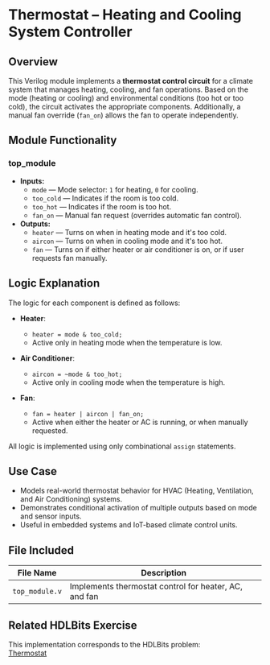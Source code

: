 # Thermostat – Heating and Cooling System Controller

## Overview  
This Verilog module implements a **thermostat control circuit** for a climate system that manages heating, cooling, and fan operations. Based on the mode (heating or cooling) and environmental conditions (too hot or too cold), the circuit activates the appropriate components. Additionally, a manual fan override (`fan_on`) allows the fan to operate independently.

## Module Functionality

### top_module
- **Inputs:**
  - `mode` — Mode selector: `1` for heating, `0` for cooling.
  - `too_cold` — Indicates if the room is too cold.
  - `too_hot` — Indicates if the room is too hot.
  - `fan_on` — Manual fan request (overrides automatic fan control).
- **Outputs:**
  - `heater` — Turns on when in heating mode and it's too cold.
  - `aircon` — Turns on when in cooling mode and it's too hot.
  - `fan` — Turns on if either heater or air conditioner is on, or if user requests fan manually.

## Logic Explanation  
The logic for each component is defined as follows:

- **Heater**:  
  - `heater = mode & too_cold;`  
  - Active only in heating mode when the temperature is low.

- **Air Conditioner**:  
  - `aircon = ~mode & too_hot;`  
  - Active only in cooling mode when the temperature is high.

- **Fan**:  
  - `fan = heater | aircon | fan_on;`  
  - Active when either the heater or AC is running, or when manually requested.

All logic is implemented using only combinational `assign` statements.

## Use Case  
- Models real-world thermostat behavior for HVAC (Heating, Ventilation, and Air Conditioning) systems.
- Demonstrates conditional activation of multiple outputs based on mode and sensor inputs.
- Useful in embedded systems and IoT-based climate control units.

## File Included

| File Name       | Description                                        |
|------------------|----------------------------------------------------|
| `top_module.v`   | Implements thermostat control for heater, AC, and fan |

## Related HDLBits Exercise  
This implementation corresponds to the HDLBits problem:  
[Thermostat](https://hdlbits.01xz.net/wiki/Thermostat)
